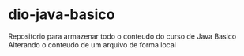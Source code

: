 # dio-java-basico
Repositorio para armazenar todo o conteudo do curso de Java Basico
Alterando o conteudo de um arquivo de forma local 